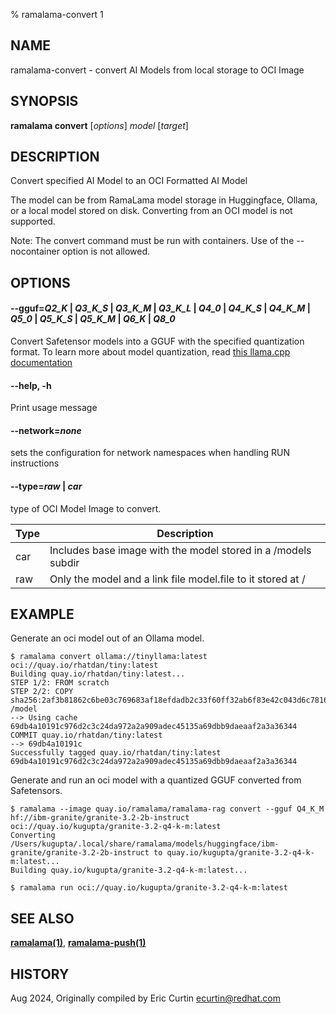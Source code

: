 % ramalama-convert 1

## NAME
ramalama\-convert - convert AI Models from local storage to OCI Image

## SYNOPSIS
**ramalama convert** [*options*] *model* [*target*]

## DESCRIPTION
Convert specified AI Model to an OCI Formatted AI Model

The model can be from RamaLama model storage in Huggingface, Ollama, or a local model stored on disk. Converting from an OCI model is not supported.

Note: The convert command must be run with containers. Use of the --nocontainer option is not allowed.

## OPTIONS

#### **--gguf**=*Q2_K* | *Q3_K_S* | *Q3_K_M* | *Q3_K_L* | *Q4_0* | *Q4_K_S* | *Q4_K_M* | *Q5_0* | *Q5_K_S* | *Q5_K_M* | *Q6_K* | *Q8_0* 

Convert Safetensor models into a GGUF with the specified quantization format. To learn more about model quantization, read [this llama.cpp documentation](https://github.com/ggml-org/llama.cpp/blob/master/examples/quantize/README.md)

#### **--help**, **-h**
Print usage message

#### **--network**=*none*
sets the configuration for network namespaces when handling RUN instructions

#### **--type**=*raw* | *car*

type of OCI Model Image to convert.

| Type | Description                                                   |
| ---- | ------------------------------------------------------------- |
| car  | Includes base image with the model stored in a /models subdir |
| raw  | Only the model and a link file model.file to it stored at /   |

## EXAMPLE

Generate an oci model out of an Ollama model.
```
$ ramalama convert ollama://tinyllama:latest oci://quay.io/rhatdan/tiny:latest
Building quay.io/rhatdan/tiny:latest...
STEP 1/2: FROM scratch
STEP 2/2: COPY sha256:2af3b81862c6be03c769683af18efdadb2c33f60ff32ab6f83e42c043d6c7816 /model
--> Using cache 69db4a10191c976d2c3c24da972a2a909adec45135a69dbb9daeaaf2a3a36344
COMMIT quay.io/rhatdan/tiny:latest
--> 69db4a10191c
Successfully tagged quay.io/rhatdan/tiny:latest
69db4a10191c976d2c3c24da972a2a909adec45135a69dbb9daeaaf2a3a36344
```

Generate and run an oci model with a quantized GGUF converted from Safetensors.
```
$ ramalama --image quay.io/ramalama/ramalama-rag convert --gguf Q4_K_M hf://ibm-granite/granite-3.2-2b-instruct oci://quay.io/kugupta/granite-3.2-q4-k-m:latest
Converting /Users/kugupta/.local/share/ramalama/models/huggingface/ibm-granite/granite-3.2-2b-instruct to quay.io/kugupta/granite-3.2-q4-k-m:latest...
Building quay.io/kugupta/granite-3.2-q4-k-m:latest...

$ ramalama run oci://quay.io/kugupta/granite-3.2-q4-k-m:latest
```

## SEE ALSO
**[ramalama(1)](ramalama.1.md)**, **[ramalama-push(1)](ramalama-push.1.md)**

## HISTORY
Aug 2024, Originally compiled by Eric Curtin <ecurtin@redhat.com>
